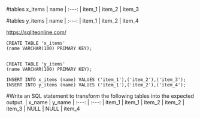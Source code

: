 #tables x_items
| name
| :---:
| item_1
| item_2
| item_3

#tables y_items
| name
| :---:
| item_1
| item_2
| item_4

https://sqliteonline.com/
```
CREATE TABLE 'x_items'
(name VARCHAR(100) PRIMARY KEY);


CREATE TABLE 'y_items'
(name VARCHAR(100) PRIMARY KEY);

INSERT INTO x_items (name) VALUES ('item_1'),('item_2'),('item_3');
INSERT INTO y_items (name) VALUES ('item_1'),('item_2'),('item_4');
```

#Write an SQL statement to transform the following tables into the expected output.
| x_name | y_name
| :---:  | :---:
| item_1 | item_1
| item_2 | item_2
| item_3 | NULL
| NULL   | item_4

